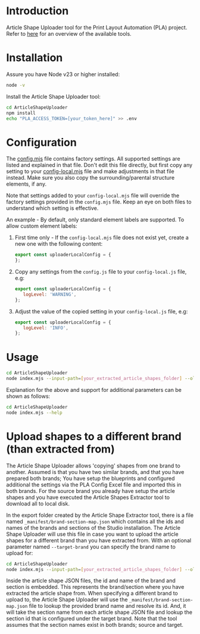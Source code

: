 # Introduction
Article Shape Uploader tool for the Print Layout Automation (PLA) project.
Refer to [here](../README.md) for an overview of the available tools.

# Installation
Assure you have Node v23 or higher installed:
```bash
node -v
```

Install the Article Shape Uploader tool:
```bash
cd ArticleShapeUploader
npm install
echo "PLA_ACCESS_TOKEN=[your_token_here]" >> .env
```

# Configuration
The [config.mjs](ArticleShapeUploader/config/config.mjs) file contains factory settings. All supported settings are listed and explained in that file. Don't edit this file directly, but first copy any setting to your [config-local.mjs](ArticleShapeUploader/config/config-local.mjs) file and make adjustments in that file instead. Make sure you also copy the surrounding/parental structure elements, if any.

Note that settings added to your `config-local.mjs` file will override the factory settings provided in the `config.mjs` file. Keep an eye on both files to understand which setting is effective.

An example - By default, only standard element labels are supported. To allow custom element labels:
1. First time only - If the `config-local.mjs` file does not exist yet, create a new one with the following content:
   ```javascript
   export const uploaderLocalConfig = {
   };
   ```
2. Copy any settings from the `config.js` file to your `config-local.js` file, e.g:
   ```javascript
   export const uploaderLocalConfig = {
      logLevel: 'WARNING',
   };
   ```
3. Adjust the value of the copied setting in your `config-local.js` file, e.g:
   ```javascript
   export const uploaderLocalConfig = {
      logLevel: 'INFO',
   };
   ```

# Usage
```bash
cd ArticleShapeUploader
node index.mjs --input-path=[your_extracted_article_shapes_folder] --old-shapes=[delete|keep]
```

Explanation for the above and support for additional parameters can be shown as follows:
```bash
cd ArticleShapeUploader
node index.mjs --help
```

# Upload shapes to a different brand (than extracted from)

The Article Shape Uploader allows 'copying' shapes from one brand to another. Assumed is that you have two similar brands, and that you have prepared both brands; You have setup the blueprints and configured additional the settings via the PLA Config Excel file and imported this in both brands. For the source brand you already have setup the article shapes and you have executed the Article Shapes Extractor tool to download all to local disk.

In the export folder created by the Article Shape Extractor tool, there is a file named `_manifest/brand-section-map.json` which contains all the ids and names of the brands and sections of the Studio installation. The Article Shape Uploader will use this file in case you want to upload the article shapes for a different brand than you have extracted from. With an optional parameter named `--target-brand` you can specify the brand name to upload for:

```bash
cd ArticleShapeUploader
node index.mjs --input-path=[your_extracted_article_shapes_folder] --old-shapes=[delete|keep] --target-brand=[brand_name]
```

Inside the article shape JSON files, the id and name of the brand and section is embedded. This represents the brand/section where you have extracted the article shape from. When specifying a different brand to upload to, the Article Shape Uploader will use the `_manifest/brand-section-map.json` file to lookup the provided brand name and resolve its id. And, it will take the section name from each article shape JSON file and lookup the section id that is configured under the target brand. Note that the tool assumes that the section names exist in both brands; source and target.
